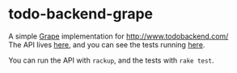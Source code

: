 # todo-backend-grape

A simple [Grape](http://intridea.github.io/grape/) implementation for http://www.todobackend.com/  
The API lives [here](todo-grape.herokuapp.com), and you can see the tests running [here](www.todobackend.com/specs/index.html?http://todo-grape.herokuapp.com).

You can run the API with `rackup`, and the tests with `rake test`.
